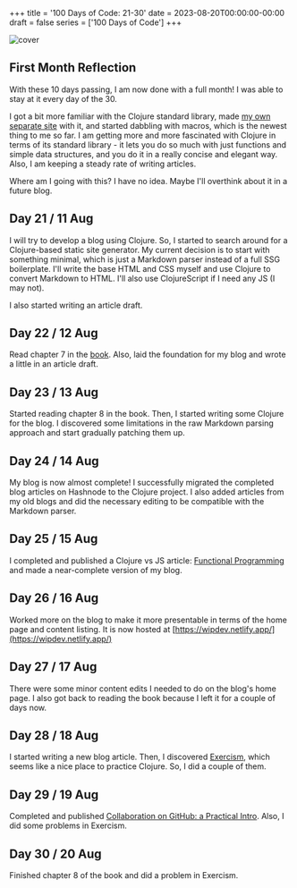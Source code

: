 +++
title = '100 Days of Code: 21-30'
date = 2023-08-20T00:00:00-00:00
draft = false
series = ['100 Days of Code']
+++

![cover](https://i.imgur.com/kAI8efp.png)

## First Month Reflection

With these 10 days passing, I am now done with a full month! I was able to stay at it every day of the 30.

I got a bit more familiar with the Clojure standard library, made [my own separate site](https://wipdev.netlify.app/) with it, and started dabbling with macros, which is the newest thing to me so far. I am getting more and more fascinated with Clojure in terms of its standard library - it lets you do so much with just functions and simple data structures, and you do it in a really concise and elegant way. Also, I am keeping a steady rate of writing articles.

Where am I going with this? I have no idea. Maybe I'll overthink about it in a future blog.

## Day 21 / 11 Aug

I will try to develop a blog using Clojure. So, I started to search around for a Clojure-based static site generator. My current decision is to start with something minimal, which is just a Markdown parser instead of a full SSG boilerplate. I'll write the base HTML and CSS myself and use Clojure to convert Markdown to HTML. I'll also use ClojureScript if I need any JS (I may not).

I also started writing an article draft.

## Day 22 / 12 Aug

Read chapter 7 in the [book](https://www.braveclojure.com/clojure-for-the-brave-and-true/). Also, laid the foundation for my blog and wrote a little in an article draft.

## Day 23 / 13 Aug

Started reading chapter 8 in the book. Then, I started writing some Clojure for the blog. I discovered some limitations in the raw Markdown parsing approach and start gradually patching them up.

## Day 24 / 14 Aug

My blog is now almost complete! I successfully migrated the completed blog articles on Hashnode to the Clojure project. I also added articles from my old blogs and did the necessary editing to be compatible with the Markdown parser.

## Day 25 / 15 Aug

I completed and published a Clojure vs JS article: [Functional Programming](https://wipdev.netlify.app/posts/functional-programming) and made a near-complete version of my blog.

## Day 26 / 16 Aug

Worked more on the blog to make it more presentable in terms of the home page and content listing. It is now hosted at [https://wipdev.netlify.app/](https://wipdev.netlify.app/)

## Day 27 / 17 Aug

There were some minor content edits I needed to do on the blog's home page. I also got back to reading the book because I left it for a couple of days now.

## Day 28 / 18 Aug

I started writing a new blog article. Then, I discovered [Exercism](https://exercism.org/), which seems like a nice place to practice Clojure. So, I did a couple of them.

## Day 29 / 19 Aug

Completed and published [Collaboration on GitHub: a Practical Intro](https://wipdev.netlify.app/posts/collaboration-on-github). Also, I did some problems in Exercism.

## Day 30 / 20 Aug

Finished chapter 8 of the book and did a problem in Exercism.
